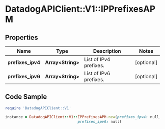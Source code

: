 # DatadogAPIClient::V1::IPPrefixesAPM

## Properties

Name | Type | Description | Notes
------------ | ------------- | ------------- | -------------
**prefixes_ipv4** | **Array&lt;String&gt;** | List of IPv4 prefixes. | [optional] 
**prefixes_ipv6** | **Array&lt;String&gt;** | List of IPv6 prefixes. | [optional] 

## Code Sample

```ruby
require 'DatadogAPIClient::V1'

instance = DatadogAPIClient::V1::IPPrefixesAPM.new(prefixes_ipv4: null,
                                 prefixes_ipv6: null)
```


